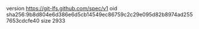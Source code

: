 version https://git-lfs.github.com/spec/v1
oid sha256:9b8d804e6d386e6d5cb14549ec86759c2c29e095d82b8974ad2557653cdcfe40
size 2933
